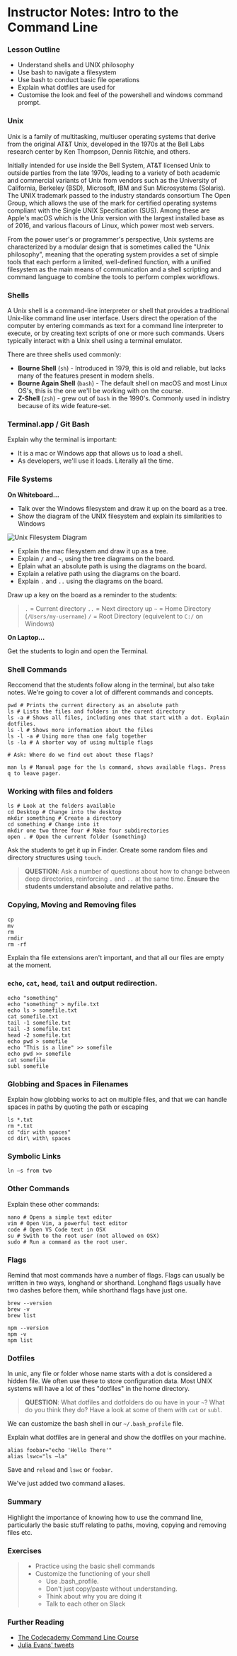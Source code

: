# Instructor Notes: Intro to the Command Line

### Lesson Outline

* Understand shells and UNIX philosophy
* Use bash to navigate a filesystem
* Use bash to conduct basic file operations
* Explain what dotfiles are used for
* Customise the look and feel of the powershell and windows command prompt.

### Unix

Unix is a family of multitasking, multiuser operating systems that derive from the original AT&T Unix, developed in the 1970s at the Bell Labs research center by Ken Thompson, Dennis Ritchie, and others.

Initially intended for use inside the Bell System, AT&T licensed Unix to outside parties from the late 1970s, leading to a variety of both academic and commercial variants of Unix from vendors such as the University of California, Berkeley \(BSD\), Microsoft, IBM and Sun Microsystems \(Solaris\). The UNIX trademark passed to the industry standards consortium The Open Group, which allows the use of the mark for certified operating systems compliant with the Single UNIX Specification \(SUS\). Among these are Apple's macOS which is the Unix version with the largest installed base as of 2016, and various flacours of Linux, which power most web servers.

From the power user's or programmer's perspective, Unix systems are characterized by a modular design that is sometimes called the "Unix philosophy", meaning that the operating system provides a set of simple tools that each perform a limited, well-defined function, with a unified filesystem as the main means of communication and a shell scripting and command language to combine the tools to perform complex workflows.

### Shells

A Unix shell is a command-line interpreter or shell that provides a traditional Unix-like command line user interface. Users direct the operation of the computer by entering commands as text for a command line interpreter to execute, or by creating text scripts of one or more such commands. Users typically interact with a Unix shell using a terminal emulator.

There are three shells used commonly:

* **Bourne Shell** \(`sh`\) - Introduced in 1979, this is old and reliable, but lacks many of the features present in modern shells.
* **Bourne Again Shell** \(`bash`\) - The default shell on macOS and most Linux OS's, this is the one we'll be working with on the course.
* **Z-Shell** \(`zsh`\) - grew out of `bash` in the 1990's. Commonly used in indistry because of its wide feature-set.

### Terminal.app / Git Bash

Explain why the terminal is important:

* It is a mac or Windows app that allows us to load a shell.
* As developers, we'll use it loads. Literally all the time.

### File Systems

**On Whiteboard...**

* Talk over the Windows filesystem and draw it up on the board as a tree.
* Show the diagram of the UNIX filesystem and explain its similarities to Windows

![Unix Filesystem Diagram](assets/unixfs.png)

* Explain the mac filesystem and draw it up as a tree.
* Explain `/` and `~`, using the tree diagrams on the board.
* Eplain what an absolute path is using the diagrams on the board.
* Explain a relative path using the diagrams on the board.
* Explain `.` and `..` using the diagrams on the board.

Draw up a key on the board as a reminder to the students:

> `.` = Current directory `..` = Next directory up `~` = Home Directory \(`/Users/my-username`\) `/` = Root Directory \(equivelent to `C:/` on Windows\)

**On Laptop...**

Get the students to login and open the Terminal.

### Shell Commands

Reccomend that the students follow along in the terminal, but also take notes. We're going to cover a lot of different commands and concepts.

```text
pwd # Prints the current directory as an absolute path
ls # Lists the files and folders in the curent directory
ls -a # Shows all files, including ones that start with a dot. Explain dotfiles.
ls -l # Shows more information about the files
ls -l -a # Using more than one falg together
ls -la # A shorter way of using multiple flags

# Ask: Where do we find out about these flags?

man ls # Manual page for the ls command, shows available flags. Press q to leave pager.
```

### Working with files and folders

```text
ls # Look at the folders available
cd Desktop # Change into the desktop
mkdir something # Create a directory
cd something # Change into it
mkdir one two three four # Make four subdirectories
open . # Open the current folder (something)
```

Ask the students to get it up in Finder. Create some random files and directory structures using `touch`.

> **QUESTION**: Ask a number of questions about how to change between deep directories, reinforcing `.` and `..` at the same time. **Ensure the students understand absolute and relative paths.**

### Copying, Moving and Removing files

```text
cp
mv
rm
rmdir
rm -rf
```

Explain tha file extensions aren't important, and that all our files are empty at the moment.

### `echo`, `cat`, `head`, `tail` and output redirection.

```text
echo "something"
echo "something" > myfile.txt
echo ls > somefile.txt
cat somefile.txt
tail -1 somefile.txt
tail -3 somefile.txt
head -2 somefile.txt
echo pwd > somefile
echo "This is a line" >> somefile
echo pwd >> somefile
cat somefile
subl somefile
```

### Globbing and Spaces in Filenames

Explain how globbing works to act on multiple files, and that we can handle spaces in paths by quoting the path or escaping

```text
ls *.txt
rm *.txt
cd "dir with spaces"
cd dir\ with\ spaces
```

### Symbolic Links

```text
ln –s from two
```

### Other Commands

Explain these other commands:

```text
nano # Opens a simple text editor
vim # Open Vim, a powerful text editor
code # Open VS Code text in OSX
su # Swith to the root user (not allowed on OSX)
sudo # Run a command as the root user.
```

### Flags

Remind that most commands have a number of flags. Flags can usually be written in two ways, longhand or shorthand. Longhand flags usually have two dashes before them, while shorthand flags have just one.

```text
brew --version
brew -v
brew list

npm --version
npm -v
npm list
```

### Dotfiles

In unic, any file or folder whose name starts with a dot is considered a hidden file. We often use these to store configuration data. Most UNIX systems will have a lot of thes "dotfiles" in the home directory.

> **QUESTION**: What dotfiles and dotfolders do ou have in your `~`? What do you think they do? Have a look at some of them with `cat` or `subl`.

We can customize the bash shell in our `~/.bash_profile` file.

Explain what dotfiles are in general and show the dotfiles on your machine.

```text
alias foobar="echo 'Hello There'"
alias lswc="ls –la"
```

Save and `reload` and `lswc` or `foobar`.

We've just added two command aliases.

### Summary

Highlight the importance of knowing how to use the command line, particularly the basic stuff relating to paths, moving, copying and removing files etc.

### Exercises

> * Practice using the basic shell commands
> * Customize the functioning of your shell
>   * Use .bash\_profile.
>   * Don't just copy/paste without understanding.
>   * Think about why you are doing it
>   * Talk to each other on Slack

### Further Reading

* [The Codecademy Command Line Course](https://www.codecademy.com/learn/learn-the-command-line)
* [Julia Evans' tweets](https://twitter.com/b0rk)



